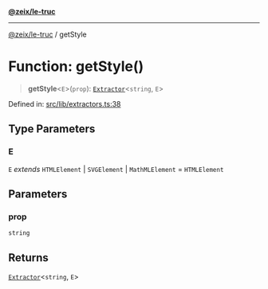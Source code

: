 [**@zeix/le-truc**](../README.md)

***

[@zeix/le-truc](../globals.md) / getStyle

# Function: getStyle()

> **getStyle**\<`E`\>(`prop`): [`Extractor`](../type-aliases/Extractor.md)\<`string`, `E`\>

Defined in: [src/lib/extractors.ts:38](https://github.com/zeixcom/ui-element/blob/230cd6cc9b2252d1741350e7be8be3e04b6f2cf4/src/lib/extractors.ts#L38)

## Type Parameters

### E

`E` *extends* `HTMLElement` \| `SVGElement` \| `MathMLElement` = `HTMLElement`

## Parameters

### prop

`string`

## Returns

[`Extractor`](../type-aliases/Extractor.md)\<`string`, `E`\>
